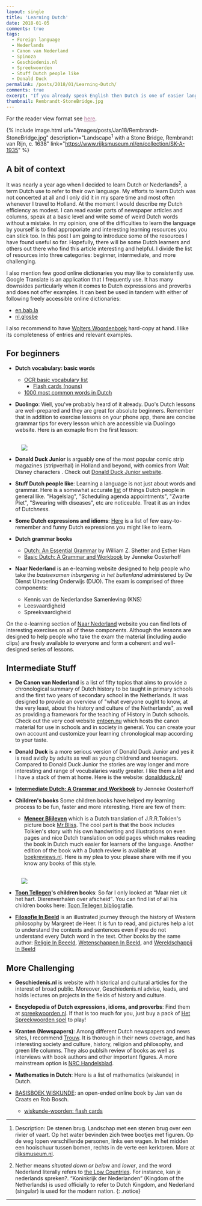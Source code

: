 ```yaml
---
layout: single
title: 'Learning Dutch'
date: 2018-01-05
comments: true
tags:
  - Foreign language  
  - Nederlands
  - Canon van Nederland
  - Spinoza
  - Geschiedenis.nl
  - Spreekwoorden
  - Stuff Dutch people like
  - Donald Duck
permalink: /posts/2018/01/Learning-Dutch/  
comments: true
excerpt: "If you already speak English then Dutch is one of easier languages you can begin to learn. But, where to start?"
thumbnail: Rembrandt-StoneBridge.jpg
---
```


For the reader view format see <a href="/posts_tufte/2018/01/Learning-Dutch/" style="color:#b37399">here</a>.

{% include image.html url="/images/posts/Jan18/Rembrandt-StoneBridge.jpg" description="Landscape<sup>1</sup> with a Stone Bridge, Rembrandt van Rijn, c. 1638" link="https://www.rijksmuseum.nl/en/collection/SK-A-1935" %}



## A bit of context 

It was nearly a year ago when I decided to learn Dutch or Nederlands<sup>2</sup>, a term Dutch use to refer to their own language. My efforts to learn Dutch was not concerted at all and I only did it in my spare time and most often whenever I travel to Holland. At the moment I would describe my Dutch efficiency as modest. I can read easier parts of newspaper articles and columns, speak at a basic level and write some of weird Dutch words without a mistake. In my opinion, one of the difficulties to learn the language by yourself is to find approporiate and interesting learning resources you can stick too. In this post I am going to introduce some of the resources I have found useful so far. Hopefully, there will be some Dutch learners and others out there who find this article interesting and helpful. I divide the list of resources into three categories: beginner, intermediate, and more challenging. 

I also mention few good online dictionaries you may like to consistently use. Google Translate is an application that I frequently use. It has many downsides particularly when it comes to Dutch expresssions and proverbs and does not offer examples. It can best be used in tandem with either of following freely accessible online dictionaries: 

* [en.bab.la](https://en.bab.la/dictionary/dutch-english/)
* [nl.glosbe](https://nl.glosbe.com/nl/en/)

I also recommend to have [Wolters Woordenboek](https://www.boekwinkeltjes.nl/s/?q=Wolters+Woordenboek+Nederlands-Engels) hard-copy at hand. I like its completeness of entries and relevant examples.  


## For beginners

* **Dutch vocabulary: basic words** 
  * [OCR basic vocabulary list](http://www.ocr.org.uk/Images/74540-alphabetical-vocabulary-list-for-2013-papers.pdf)
    + [Flash cards (nouns)](https://tiny.cards/decks/Hd6jJYP7/ocr-woorden) 
  * [1000 most common words in Dutch](https://www.youtube.com/watch?v=k7t5HDxchqQ&list=PLUOa-qvvZolDeAYFOPqHRC9w8Nnx5cTcJ)

* **Duolingo**: Well, you've probably heard of it already. Duo's Dutch lessons are well-prepared and they are great for absolute beginners. Remember that in addition to exercise lessons on your phone app, there are concise grammar tips for every lesson which are accessible via Duolingo website. Here is an exmaple from the first lesson:     

<figure>
<a href="https://www.duolingo.com/">  
<br/><img src='/images/posts/Jan18/Duo-Dutch-pronouns.png'>
</a> 
<FIGCAPTION></FIGCAPTION>
</figure>


* **Donald Duck Junior** is arguably one of the most popular comic strip magazines (stripverhal) in Holland and beyond, with comics from Walt Disney characters . Check out [Donald Duck Junior website](https://www.donaldduck.nl/donald-duck-junior).  

* **Stuff Dutch people like**: Learning a language is not just about words and grammar. Here is a somewhat accurate [list](https://stuffdutchpeoplelike.com/complete-list/) of things Dutch people in general like. "Hagelslag", "Scheduling agenda appointments", "Zwarte Piet", "Swearing with diseases", etc are noticeable. Treat it as an index of Dutch*ness*.   

* **Some Dutch expressions and idioms**: [Here](https://stuffdutchpeoplelike.com/2016/03/08/funny-dutch-expressions/) is a list of few easy-to-remember and funny Dutch expressions you might like to learn. 

* **Dutch grammar books** 
  * [Dutch: An Essential Grammar](https://books.google.nl/books/about/Dutch.html?id=3aU0DgAAQBAJ&redir_esc=y) by William Z. Shetter and Esther Ham 
  * [Basic Dutch: A Grammar and Workbook](https://books.google.nl/books/about/Basic_Dutch_A_Grammar_and_Workbook.html?id=iRelBXxYRcIC&redir_esc=y) by Jenneke Oosterhoff

* **Naar Nederland** is an e-learning website designed to help people who take the _basisexamen inburgering in het buitenland_ administered by De Dienst Uitvoering Onderwijs (DUO). The exam is comprised of three components: 
   - Kennis van de Nederlandse Samenleving (KNS)
   - Leesvaardigheid
   - Spreekvaardigheid 
 
 On the e-learning section of [Naar Nederland](https://www.naarnederland.nl/voorbereidin) website you can find lots of interesting exercises on all of these components. Although the lessons are designed to help people who take the exam the material (including audio clips) are freely available to everyone and form a coherent and well-designed series of lessons. 
 

## Intermediate Stuff

* **De Canon van Nederland**
is a list of fifty topics that aims to provide a chronological summary of Dutch history to be taught in primary schools and the first two years of secondary school in the Netherlands. It was designed to provide an overview of "what everyone ought to know, at the very least, about the history and culture of the Netherlands", as well as providing a framework for the teaching of History in Dutch schools.
Check out the very cool website [entoen.nu](https://www.entoen.nu/) which hosts the canon material for use in schools and in society in general. You can create your own account and customize your learning chronological map according to your taste. 

* **Donald Duck** is a more serious version of Donald Duck Junior and yes it is read avidly by adults as well as young childrend and teenagers. Compared to Donald Duck Junior the stories are way longer and more interesting and range of vocubalaries vastly greater. I like them a lot and I have a stack of them at home. Here is the website: [donaldduck.nl/](https://www.donaldduck.nl/) 

* **[Intermediate Dutch: A Grammar and Workbook](https://books.google.nl/books?id=FCBp5NXeBrwC&source=gbs_book_similarbooks)** by Jenneke Oosterhoff

* **Children's books** 
Some children books have helped my learning process to be fun, faster and more interesting. Here are few of them:

  * **[Meneer Blijleven](https://www.givnbooks.nl/product/tolkien-j-r-r-meneer-blijleven/)** which is a Dutch translation of J.R.R.Tolkien's picture book [Mr.Bliss](https://wiki2.org/en/Mr._Bliss). The cool part is that the book includes Tolkien's story with his own handwriting and illustrations on even pages and nice Dutch translation on odd pages which makes reading the book in Dutch much easier for learners of the language. Another edition of the book with a Dutch review is available at [boekreviews.nl](http://www.boekreviews.nl/recensies/meneer-blijleven). 
 Here is my plea to you: please share with me if you know any books of this style. 

<figure>  
 <br/><img src='/images/posts/Jan18/meneerblijleven.jpg'>
</figure>

  * **[Toon Tellegen](https://wiki2.org/en/Toon_Tellegen)'s children books**: So far I only looked at <q>Maar niet uit het hart. Dierenverhalen over afscheid</q>. You can find list of all his children books here: [Toon Tellegen bibliografie](https://nl.wikipedia.org/wiki/Toon_Tellegen#Bibliografie).  
 
  * **[Filosofie In Beeld](https://www.boekencentrum.nl/filosofie-in-beeld)** is an illustrated journey through the history of Western philosophy by Margreet de Heer. It is fun to read, and pictures help a lot to understand the contexts and sentences even if you do not understand every Dutch word in the text. Other books by the same author: [Religie In Beeeld](https://www.boekencentrum.nl/religie-in-beeld), [Wetenschappen In Beeld](https://www.boekencentrum.nl/wetenschappen-in-beeld), and [Wereldschappij In Beeld](https://www.boekencentrum.nl/wereldheerschappij-in-beeld) 

## More Challenging

* **Geschiedenis.nl** is website with historical and cultural articles for the interest of broad public. Moreover, Geschiedenis.nl advise, leads, and holds lectures on projects in the fields of history and culture. 

* **Encyclopedia of Dutch expressions, idioms, and proverbs**: Find them at [spreekwoorden.nl](https://spreekwoorden.nl/).
If that is too much for you, just buy a pack of [Het Spreekwoorden spel](https://www.trendyspeelgoed.nl/Het-Spreekwoorden-spel.html) to play! 

* **Kranten (Newspapers)**: Among different Dutch newspapers and news sites, I recommend [Trouw](https://www.trouw.nl/). It is thorough in their news coverage, and has interesting society and culture, history, religion and philosophy, and green life columns. They also publsih review of books as well as interviews with book authors and other important figures. A more mainstream option is [NRC Handelsblad](https://www.nrc.nl/). 


* **Mathematics in Dutch**: Here is a list of mathematics (wiskunde) in Dutch. 
 * [BASISBOEK WISKUNDE](https://staff.fnwi.uva.nl/j.vandecraats/BasisboekWiskunde2HP.pdf): an open-ended online book by Jan van de Craats en Rob Bosch. 
   + [wiskunde-woorden: flash cards](https://tiny.cards/decks/HdGzmwME/wiskunde-woorden-i) 


-------------------------------------------------------
1. Description: De stenen brug. Landschap met een stenen brug over een rivier of vaart. Op het water bevinden zich twee bootjes met figuren. Op de weg lopen verschillende personen, links een wagen. In het midden een hooischuur tussen bomen, rechts in de verte een kerktoren. More at [rijksmuseum.nl](https://www.rijksmuseum.nl/en/collection/SK-A-1935). 

2. Nether means _situated down or below_ and _lower_, and the word Nederland literally refers to [the Low Countries](https://en.wikipedia.org/wiki/Low_Countries). For instance, kan je nederlands spreken?.  <q>Koninkrijk der Nederlanden</q> (Kingdom of the Netherlands) is used officially to refer to Dutch Kingdom, and Nederland (singular) is used for the modern nation. 
{: .notice}
---------------------------------------------------------
